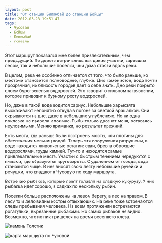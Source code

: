 ```yaml
---
layout: post
title: "От станции Билимбай до станции Бойцы"
date: 2012-03-28 19:51:47
tags:
  - Чусовая
  - Бойцы
  - Билимбай
  - голавль
---
```

Этот маршрут показался мне более привлекательным, чем предыдущий. По
дороге встречались как дикие участки, заросшие лесом, так и небольшие
поселки, чьи дома стояли вдоль реки.

В целом, река не особенно отличается от того, что было раньше, но
местами становится полноводнее, глубже. Дно каменистое, вода почти
прозрачная, но близость городов дает о себе знать. Дно реки покрыто
слоем буро-зеленых водорослей. Это говорит о сильном загрязнении,
которое приводит к бурному росту водорослей.

Но, даже в такой воде водится хариус. Небольшие харьюзята выскакивают
непонятно откуда в погоне за светлой вращалкой. Они скрываются на дне,
даже в небольших углублениях. Но ни одна поклевка не привела к поимке.
Рыбы только дразнят меня, оставаясь неуловимыми. Меняю приманки, но
результат прежний.

Есть места, где раньше были построены мосты, или плотины для обеспечения
мельниц водой. Теперь эти сооружения разрушены, и воде находятся
живописные остатки: сваи, бревна обросшие водорослями, груды камней.
Тут-то и находятся самые привлекательные места. Участки с быстрым
течением чередуются с ямками, где образуются круговороты. С удалением от
города, вода становится чище. В нее вносят свою лепту небольшие ручейки
и речушки, что впадают в Чусовую по ходу маршрута.

Встречаю рыбаков, которые ловят голавля на сладкую кукурузу. У них
рыбалка идет хорошо, в садках по нескольку рыбин.

Поселки больше расположены на левом берегу, а лес на правом. В лесу то и
дело видны костры отдыхающих. На реке тоже встречаются следы пребывания
человека. На всем протяжении встречаются рогатульки, вырезанные
рыбаками. Но самих рыбаков не видно. Возможно, что их пик пришелся на
время весеннего клева.

![камень
Толстик](http://fishingguru.ru/uploads/images/00/00/01/2012/03/28/410135.jpg)

![карта маршрута по
Чусовой](http://fishingguru.ru/uploads/images/00/00/01/2012/03/28/353ed6.jpg)

